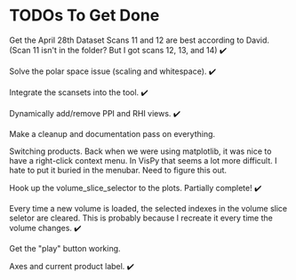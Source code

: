 # TODOs To Get Done

Get the April 28th Dataset
Scans 11 and 12 are best according to David. (Scan 11 isn't in the folder? But I got scans 12, 13, and 14) ✔️

Solve the polar space issue (scaling and whitespace). ✔️

Integrate the scansets into the tool. ✔️

Dynamically add/remove PPI and RHI views. ✔️

Make a cleanup and documentation pass on everything.

Switching products. Back when we were using matplotlib, it was nice to have a right-click context menu. In VisPy that seems a lot more difficult. I hate to put it buried in the menubar. Need to figure this out.

Hook up the volume_slice_selector to the plots. Partially complete! ✔️

Every time a new volume is loaded, the selected indexes in the volume slice seletor are cleared. This is probably because I recreate it every time the volume changes. ✔️

Get the "play" button working.

Axes and current product label. ✔️
